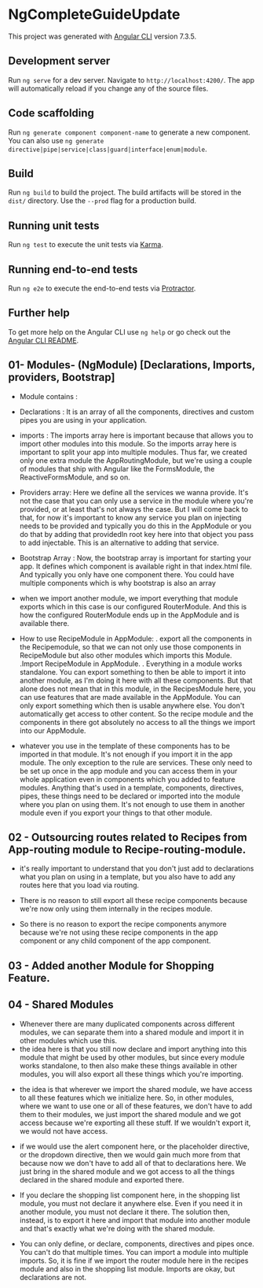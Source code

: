 # NgCompleteGuideUpdate

This project was generated with [Angular CLI](https://github.com/angular/angular-cli) version 7.3.5.

## Development server

Run `ng serve` for a dev server. Navigate to `http://localhost:4200/`. The app will automatically reload if you change any of the source files.

## Code scaffolding

Run `ng generate component component-name` to generate a new component. You can also use `ng generate directive|pipe|service|class|guard|interface|enum|module`.

## Build

Run `ng build` to build the project. The build artifacts will be stored in the `dist/` directory. Use the `--prod` flag for a production build.

## Running unit tests

Run `ng test` to execute the unit tests via [Karma](https://karma-runner.github.io).

## Running end-to-end tests

Run `ng e2e` to execute the end-to-end tests via [Protractor](http://www.protractortest.org/).

## Further help

To get more help on the Angular CLI use `ng help` or go check out the [Angular CLI README](https://github.com/angular/angular-cli/blob/master/README.md).

## 01- Modules- (NgModule) [Declarations, Imports, providers, Bootstrap]

- Module contains :
- Declarations : It is an array of all the components, directives and custom pipes you are using in your application.

- imports : The imports array here is important because that allows you to import other modules into this module. So the imports array here is important to split your app into multiple modules. Thus far, we created only one extra module the AppRoutingModule, but we're using a couple of modules that ship with Angular like the FormsModule, the ReactiveFormsModule, and so on.

* Providers array: Here we define all the services we wanna provide. It's not the case that you can only use a service in the module where you're provided, or at least that's not always the case. But I will come back to that, for now it's important to know any service you plan on injecting needs to be provided and typically you do this in the AppModule or you do that by adding that providedIn root key here into that object you pass to add injectable. This is an alternative to adding that service.

* Bootstrap Array : Now, the bootstrap array is important for starting your app. It defines which component is available right in that index.html file. And typically you only have one component there. You could have multiple components which is why bootstrap is also an array

* when we import another module, we import everything that module exports which in this case is our configured RouterModule. And this is how the configured RouterModule ends up in the AppModule and is available there.

* How to use RecipeModule in AppModule:
  . export all the components in the Recipemodule, so that we can not only use those components in RecipeModule but also other modules which imports this Module.
  .Import RecipeModule in AppModule.
  . Everything in a module works standalone. You can export something to then be able to import it into another module, as I'm doing it here with all these components. But that alone does not mean that in this module, in the RecipesModule here, you can use features that are made available in the AppModule. You can only export something which then is usable anywhere else. You don't automatically get access to other content. So the recipe module and the components in there got absolutely no access to all the things we import into our AppModule.

* whatever you use in the template of these components has to be imported in that module. It's not enough if you import it in the app module. The only exception to the rule are services. These only need to be set up once in the app module and you can access them in your whole application even in components which you added to feature modules. Anything that's used in a template, components, directives, pipes, these things need to be declared or imported into the module where you plan on using them. It's not enough to use them in another module even if you export your things to that other module.

## 02 - Outsourcing routes related to Recipes from App-routing module to Recipe-routing-module.

- it's really important to understand that you don't just add to declarations what you plan on using in a template, but you also have to add any routes here that you load via routing.

* There is no reason to still export all these recipe components because we're now only using them internally in the recipes module.

* So there is no reason to export the recipe components anymore because we're not using these recipe components in the app component or any child component of the app component.

## 03 - Added another Module for Shopping Feature.

## 04 - Shared Modules

- Whenever there are many duplicated components across different modules, we can separate them into a shared module and import it in other modules which use this.
- the idea here is that you still now declare and import anything into this module that might be used by other modules, but since every module works standalone, to then also make these things available in other modules, you will also export all these things which you're importing.

* the idea is that wherever we import the shared module, we have access to all these features which we initialize here. So, in other modules, where we want to use one or all of these features, we don't have to add them to their modules, we just import the shared module and we got access because we're exporting all these stuff. If we wouldn't export it, we would not have access.
* if we would use the alert component here, or the placeholder directive, or the dropdown directive, then we would gain much more from that because now we don't have to add all of that to declarations here. We just bring in the shared module and we got access to all the things declared in the shared module and exported there.

* If you declare the shopping list component here, in the shopping list module, you must not declare it anywhere else. Even if you need it in another module, you must not declare it there. The solution then, instead, is to export it here and import that module into another module and that's exactly what we're doing with the shared module.

* You can only define, or declare, components, directives and pipes once. You can't do that multiple times. You can import a module into multiple imports. So, it is fine if we import the router module here in the recipes module and also in the shopping list module. Imports are okay, but declarations are not.
